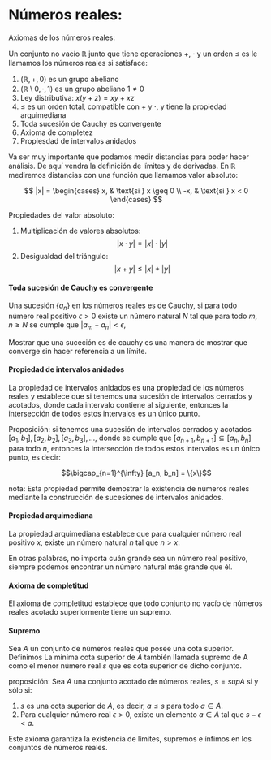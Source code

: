 # Números reales:

Axiomas de los números reales:

Un conjunto no vacío $\mathbb{R}$ junto que tiene operaciones $+$, $\cdot$ y un orden $\leq$ es le llamamos los números reales si satisface:

1. $(\mathbb{R},+,0)$ es un grupo abeliano
2. $(\mathbb{R} \setminus { 0}, \cdot, 1)$ es un grupo abeliano $1 \neq 0$
3. Ley distributiva: $x(y+z) = xy + xz$
4. $\leq$ es un orden total, compatible con $+$ y $\cdot$, y tiene la propiedad arquimediana
5. Toda sucesión de Cauchy es convergente
6. Axioma de completez
7. Propiesdad de intervalos anidados


Va ser muy importante que podamos medir distancias para poder hacer análisis. De aquí vendra la definición de límites y de derivadas. En $\mathbb{R}$ mediremos distancias con una función que llamamos valor absoluto:

$$
|x| = \begin{cases}
x, & \text{si } x \geq 0 \\
-x, & \text{si } x < 0
\end{cases}
$$

Propiedades del valor absoluto:
1. Multiplicación de valores absolutos:
 $$|x \cdot y| = |x| \cdot |y|$$
2. Desigualdad del triángulo: 
$$|x + y| \leq |x| + |y|$$



#### Toda sucesión de Cauchy es convergente

Una sucesión $\{a_n\}$ en los números reales es de Cauchy, si para todo número real positivo $\epsilon > 0$ existe un número natural $N$ tal que para todo $m, n \geq N$ se cumple que $|a_m - a_n| < \epsilon$, 

Mostrar que una suceción es de cauchy es una manera de mostrar que converge sin hacer referencia a un límite.

#### Propiedad de intervalos anidados

La propiedad de intervalos anidados es una propiedad de los números reales y establece que si tenemos una sucesión de intervalos cerrados y acotados, donde cada intervalo contiene al siguiente, entonces la intersección de todos estos intervalos es un único punto.

Proposición: si tenemos una sucesión de intervalos cerrados y acotados $[a_1, b_1], [a_2, b_2], [a_3, b_3], \ldots$, donde se cumple que $[a_{n+1}, b_{n+1}] \subseteq [a_n, b_n]$ para todo $n$, entonces la intersección de todos estos intervalos es un único punto, es decir:

$$\bigcap_{n=1}^{\infty} [a_n, b_n] = \{x\}$$



nota: Esta propiedad permite demostrar la existencia de números reales mediante la construcción de sucesiones de intervalos anidados.


#### Propiedad arquimediana

La propiedad arquimediana establece que para cualquier número real positivo $x$, existe un número natural $n$ tal que $n > x$.

En otras palabras, no importa cuán grande sea un número real positivo, siempre podemos encontrar un número natural más grande que él.

#### Axioma de completitud

El axioma de completitud establece que todo conjunto no vacío de números reales acotado superiormente tiene un supremo.

#### Supremo

Sea $A$ un conjunto de números reales que posee una cota superior. Definimos La mínima cota superior de $A$ también llamada supremo de A como el menor número real $s$ que es cota superior de dicho conjunto.


proposición: Sea $A$ una conjunto acotado de números reales, $s = supA$ si y sólo si:

1. $s$ es una cota superior de $A$, es decir, $a \leq s$ para todo $a \in A$.
2. Para cualquier número real $\epsilon > 0$, existe un elemento $a \in A$ tal que $s - \epsilon < a$.

Este axioma  garantiza la existencia de límites, supremos e ínfimos en los conjuntos de números reales.